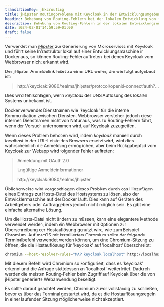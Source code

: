 ```yaml
---
translationKey: jhkcrouting
title: jHipster Routingprobleme mit Keycloak in der Entwicklungsumgebung beheben
heading: Behebung von Routing-Fehlern bei der lokalen Entwicklung von jHipster mit Keycloak
description: Behebung von Routing-Fehlern in der lokalen Entwicklungsumgebung mit JHipster und Keycloak
date: 2024-02-01T14:59:59+01:00
draft: false
---
```


Verwendet man [jHipster](https://www.jhipster.tech) zur Generierung von Microservices mit Keycloak und führt seine Infrastruktur lokal auf einer Entwicklungsmaschine in Docker aus, so können Routing-Fehler auftreten, bei denen Keycloak vom Webbrowser nicht erkannt wird.

Der jHipster Anmeldelink leitet zu einer URL weiter, die wie folgt aufgebaut ist:
> http://keycloak:9080/realms/jhipster/protocol/openid-connect/auth?...

Dies wird fehlschlagen, wenn *keycloak* der DNS Auflösung des lokalen Systems unbekannt ist.

Docker verwendet Dienstnamen wie 'keycloak' für die interne Kommunikation zwischen Diensten. Webbrowser verstehen jedoch diese internen Dienstnamen nicht von Natur aus, was zu Routing-Fehlern führt, wenn der Versuch unternommen wird, auf Keycloak zuzugreifen.

Wenn dieses Problem behoben wird, indem *keycloak* manuell durch *localhost* in der URL-Leiste des Browsers ersetzt wird, wird dies wahrscheinlich die Anmeldung ermöglichen, aber beim Rückgabepfad vom Keycloak zur Webapp wird folgender Fehler auftreten:

> Anmeldung mit OAuth 2.0
> 
> Ungültige Anmeldeinformationen
> 
> http://keycloak:9080/realms/jhipster

Üblicherweise wird vorgeschlagen dieses Problem durch das Hinzufügen eines Eintrags zur Hosts-Datei des Hostsystems zu lösen, also der Entwicklermaschine auf der Docker läuft. Dies kann auf Geräten des Arbeitgebers oder Auftraggebers jedoch nicht möglich sein. Es gibt eine einfache alternative Lösung.

Um die Hosts-Datei nicht ändern zu müssen, kann eine elegantere Methode verwendet werden, indem ein Webbrowser mit Optionen zur Überschreibung der Hostauflösung genutzt wird, wie zum Beispiel Chromium. Auf macOS mit installiertem Chromium sollte der folgende Terminalbefehl verwendet werden können, um eine Chromium-Sitzung zu öffnen, die die Hostauflösung für 'keycloak' auf 'localhost' überschreibt:

```zsh
chromium --host-resolver-rules="MAP keycloak localhost" http://localhost:8081
```

Mit diesem Befehl wird Chromium so konfiguriert, dass es 'keycloak' erkennt und die Anfrage stattdessen an 'localhost' weiterleitet. Dadurch werden die meisten Routing-Fehler beim Zugriff auf Keycloak über die von jHipster generierte Webanwendung beseitigt.

Es sollte darauf geachtet werden, Chromium zuvor vollständig zu schließen, bevor es über das Terminal gestartet wird, da es die Hostauflösungsregeln in einer laufenden Sitzung möglicherweise nicht akzeptiert.
```
